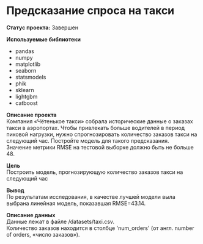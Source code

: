 # Предсказание спроса на такси

**Статус проекта:** Завершен

**Используемые библиотеки**
* pandas
* numpy
* matplotlib
* seaborn
* statsmodels
* phik
* sklearn
* lightgbm
* catboost

**Описание проекта**\
Компания «Чётенькое такси» собрала исторические данные о заказах такси в аэропортах. Чтобы привлекать больше водителей в период пиковой нагрузки, нужно спрогнозировать количество заказов такси на следующий час. Постройте модель для такого предсказания.\
Значение метрики RMSE на тестовой выборке должно быть не больше 48.

**Цель**\
Построить модель, прогнозирующую количество заказов такси на следующий час

**Вывод**\
По результатам исследования, в качестве лучшей модели выла выбрана линейная модель, показавшая RMSE=43.14.

**Описание данных**\
Данные лежат в файле /datasets/taxi.csv.\
Количество заказов находится в столбце 'num_orders' (от англ. number of orders, «число заказов»).